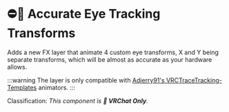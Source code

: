 ﻿---
unlisted: true
---
# ⛔💬 Accurate Eye Tracking Transforms

Adds a new FX layer that animate 4 custom eye transforms, X and Y being separate transforms, which will be almost as accurate as your hardware allows.

:::warning
The layer is only compatible with [Adjerry91's VRCTraceTracking-Templates](https://github.com/Adjerry91/VRCFaceTracking-Templates) animators.
:::

Classification: *This component is **💬 VRChat Only**.*